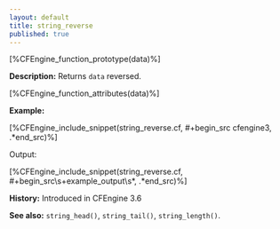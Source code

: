 ```yaml
---
layout: default
title: string_reverse
published: true
---
```


[%CFEngine_function_prototype(data)%]

**Description:** Returns `data` reversed.

[%CFEngine_function_attributes(data)%]

**Example:**

[%CFEngine_include_snippet(string_reverse.cf, #\+begin_src cfengine3, .*end_src)%]

Output:

[%CFEngine_include_snippet(string_reverse.cf, #\+begin_src\s+example_output\s*, .*end_src)%]

**History:** Introduced in CFEngine 3.6

**See also:** `string_head()`, `string_tail()`, `string_length()`.
